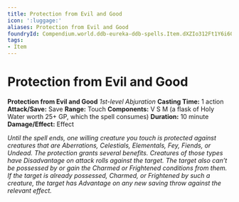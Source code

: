 ```yaml
---
title: Protection from Evil and Good
icon: ':luggage:'
aliases: Protection from Evil and Good
foundryId: Compendium.world.ddb-eureka-ddb-spells.Item.dXZIo312Ft1Y6i60
tags:
- Item
---
```


# Protection from Evil and Good

**Protection from Evil and Good**
_1st-level Abjuration_
**Casting Time:** 1 action
**Attack/Save:** Save
**Range:** Touch
**Components:** V S M (a flask of Holy Water worth 25+ GP, which the spell consumes)
**Duration:** 10 minute
**Damage/Effect:** Effect

*Until the spell ends, one willing creature you touch is protected against creatures that are Aberrations, Celestials, Elementals, Fey, Fiends, or Undead. The protection grants several benefits. Creatures of those types have Disadvantage on attack rolls against the target. The target also can’t be possessed by or gain the Charmed or Frightened conditions from them. If the target is already possessed, Charmed, or Frightened by such a creature, the target has Advantage on any new saving throw against the relevant effect.*